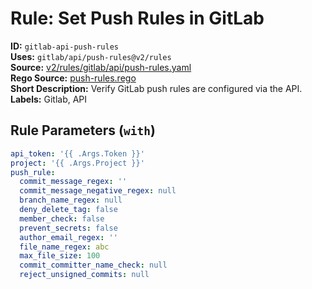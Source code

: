 # Rule: Set Push Rules in GitLab  
**ID:** `gitlab-api-push-rules`  
**Uses:** `gitlab/api/push-rules@v2/rules`  
**Source:** [v2/rules/gitlab/api/push-rules.yaml](https://github.com/scribe-public/sample-policies/v2/rules/gitlab/api/push-rules.yaml)  
**Rego Source:** [push-rules.rego](https://github.com/scribe-public/sample-policies/v2/rules/gitlab/api/push-rules.rego)  
**Short Description:** Verify GitLab push rules are configured via the API.  
**Labels:** Gitlab, API  

## Rule Parameters (`with`)  
```yaml
api_token: '{{ .Args.Token }}'
project: '{{ .Args.Project }}'
push_rule:
  commit_message_regex: ''
  commit_message_negative_regex: null
  branch_name_regex: null
  deny_delete_tag: false
  member_check: false
  prevent_secrets: false
  author_email_regex: ''
  file_name_regex: abc
  max_file_size: 100
  commit_committer_name_check: null
  reject_unsigned_commits: null
```

